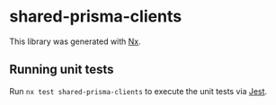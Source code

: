 # shared-prisma-clients

This library was generated with [Nx](https://nx.dev).

## Running unit tests

Run `nx test shared-prisma-clients` to execute the unit tests via [Jest](https://jestjs.io).
